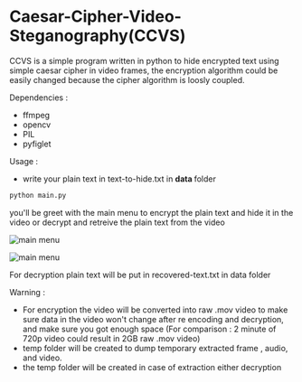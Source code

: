 # Caesar-Cipher-Video-Steganography(CCVS)

CCVS is a simple program written in python to hide encrypted text using simple caesar cipher in video frames, the encryption algorithm could be easily changed because the cipher algorithm is loosly coupled. 

Dependencies :

* ffmpeg
* opencv 
* PIL
* pyfiglet

Usage : 

* write your plain text in text-to-hide.txt in <strong> data </strong> folder

```bash
python main.py

```
you'll be greet with the main menu to encrypt the plain text and hide it in the video or decrypt and retreive the plain text from the video 

![main menu](images/Selection_032.png)

![main menu](images/Selection_033.png)

For decryption plain text will be put in recovered-text.txt in data folder

Warning :
* For encryption the video will be converted into raw .mov video to make sure data in the video won't change after re encoding and decryption, and make sure you got enough space (For comparison : 2 minute of 720p video could result in 2GB raw .mov video)
* temp folder will be created to dump temporary extracted frame , audio, and video.
* the temp folder will be created in case of extraction either decryption
